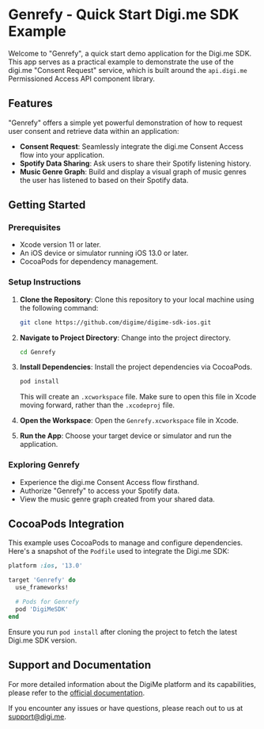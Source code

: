 # Genrefy - Quick Start Digi.me SDK Example

Welcome to "Genrefy", a quick start demo application for the Digi.me SDK. This app serves as a practical example to demonstrate the use of the digi.me "Consent Request" service, which is built around the `api.digi.me` Permissioned Access API component library.

## Features

"Genrefy" offers a simple yet powerful demonstration of how to request user consent and retrieve data within an application:

- **Consent Request**: Seamlessly integrate the digi.me Consent Access flow into your application.
- **Spotify Data Sharing**: Ask users to share their Spotify listening history.
- **Music Genre Graph**: Build and display a visual graph of music genres the user has listened to based on their Spotify data.

## Getting Started

### Prerequisites

- Xcode version 11 or later.
- An iOS device or simulator running iOS 13.0 or later.
- CocoaPods for dependency management.

### Setup Instructions

1. **Clone the Repository**: Clone this repository to your local machine using the following command:

    ```bash
    git clone https://github.com/digime/digime-sdk-ios.git
    ```

2. **Navigate to Project Directory**: Change into the project directory.

    ```bash
    cd Genrefy
    ```

3. **Install Dependencies**: Install the project dependencies via CocoaPods.

    ```bash
    pod install
    ```

    This will create an `.xcworkspace` file. Make sure to open this file in Xcode moving forward, rather than the `.xcodeproj` file.

4. **Open the Workspace**: Open the `Genrefy.xcworkspace` file in Xcode.

5. **Run the App**: Choose your target device or simulator and run the application.

### Exploring Genrefy

- Experience the digi.me Consent Access flow firsthand.
- Authorize "Genrefy" to access your Spotify data.
- View the music genre graph created from your shared data.

## CocoaPods Integration

This example uses CocoaPods to manage and configure dependencies. Here's a snapshot of the `Podfile` used to integrate the Digi.me SDK:

```ruby
platform :ios, '13.0'

target 'Genrefy' do
  use_frameworks!

  # Pods for Genrefy
  pod 'DigiMeSDK'
end
```

Ensure you run `pod install` after cloning the project to fetch the latest Digi.me SDK version.

## Support and Documentation

For more detailed information about the DigiMe platform and its capabilities, please refer to the [official documentation](https://developers.digi.me).

If you encounter any issues or have questions, please reach out to us at [support@digi.me](mailto:support@digi.me).
